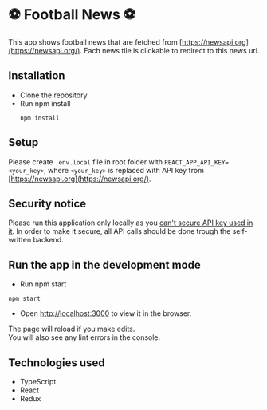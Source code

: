 # :soccer: Football News :soccer:

This app shows football news that are fetched from [https://newsapi.org](https://newsapi.org/).
Each news tile is clickable to redirect to this news url.

## Installation

- Clone the repository
- Run npm install
  ```
  npm install
  ```

## Setup

Please create `.env.local` file in root folder with `REACT_APP_API_KEY=<your_key>`, where `<your_key>` is replaced with API key from [https://newsapi.org](https://newsapi.org/).

## Security notice

Please run this application only locally as you [can't secure API key used in it](https://www.quora.com/Where-do-I-hide-the-API-key-when-developing-a-frontend-website/answer/Aditya-Rao-133). In order to make it secure, all API calls should be done trough the self-written backend.

## Run the app in the development mode

- Run npm start
```
npm start
```
- Open [http://localhost:3000](http://localhost:3000) to view it in the browser.

The page will reload if you make edits.<br />
You will also see any lint errors in the console.

## Technologies used

- TypeScript
- React
- Redux
